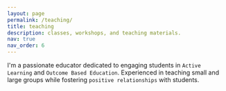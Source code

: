 ```yaml
---
layout: page
permalink: /teaching/
title: teaching
description: classes, workshops, and teaching materials.
nav: true
nav_order: 6
---
```


I'm a passionate educator dedicated to engaging students in `Active Learning` and `Outcome Based Education`. Experienced in teaching small and large groups while fostering `positive relationships` with students.

